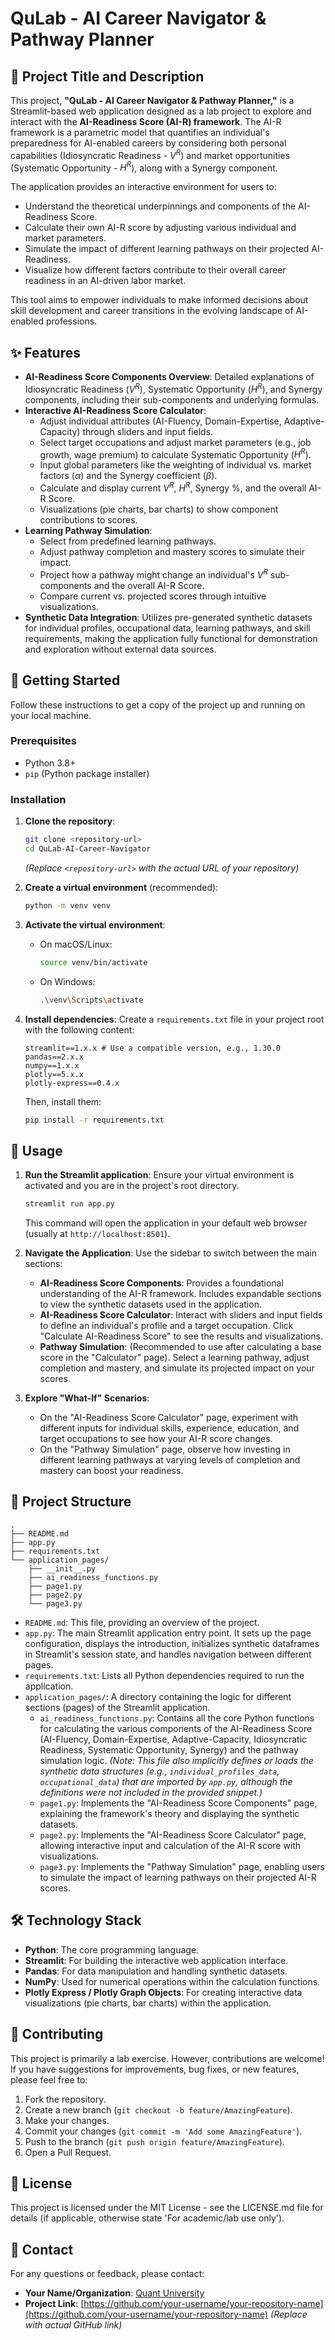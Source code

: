 # QuLab - AI Career Navigator & Pathway Planner

## 🚀 Project Title and Description

This project, **"QuLab - AI Career Navigator & Pathway Planner,"** is a Streamlit-based web application designed as a lab project to explore and interact with the **AI-Readiness Score (AI-R) framework**. The AI-R framework is a parametric model that quantifies an individual's preparedness for AI-enabled careers by considering both personal capabilities (Idiosyncratic Readiness - $V^R$) and market opportunities (Systematic Opportunity - $H^R$), along with a Synergy component.

The application provides an interactive environment for users to:
*   Understand the theoretical underpinnings and components of the AI-Readiness Score.
*   Calculate their own AI-R score by adjusting various individual and market parameters.
*   Simulate the impact of different learning pathways on their projected AI-Readiness.
*   Visualize how different factors contribute to their overall career readiness in an AI-driven labor market.

This tool aims to empower individuals to make informed decisions about skill development and career transitions in the evolving landscape of AI-enabled professions.

## ✨ Features

*   **AI-Readiness Score Components Overview**: Detailed explanations of Idiosyncratic Readiness ($V^R$), Systematic Opportunity ($H^R$), and Synergy components, including their sub-components and underlying formulas.
*   **Interactive AI-Readiness Score Calculator**:
    *   Adjust individual attributes (AI-Fluency, Domain-Expertise, Adaptive-Capacity) through sliders and input fields.
    *   Select target occupations and adjust market parameters (e.g., job growth, wage premium) to calculate Systematic Opportunity ($H^R$).
    *   Input global parameters like the weighting of individual vs. market factors ($\alpha$) and the Synergy coefficient ($\beta$).
    *   Calculate and display current $V^R$, $H^R$, Synergy %, and the overall AI-R Score.
    *   Visualizations (pie charts, bar charts) to show component contributions to scores.
*   **Learning Pathway Simulation**:
    *   Select from predefined learning pathways.
    *   Adjust pathway completion and mastery scores to simulate their impact.
    *   Project how a pathway might change an individual's $V^R$ sub-components and the overall AI-R Score.
    *   Compare current vs. projected scores through intuitive visualizations.
*   **Synthetic Data Integration**: Utilizes pre-generated synthetic datasets for individual profiles, occupational data, learning pathways, and skill requirements, making the application fully functional for demonstration and exploration without external data sources.

## 🚀 Getting Started

Follow these instructions to get a copy of the project up and running on your local machine.

### Prerequisites

*   Python 3.8+
*   `pip` (Python package installer)

### Installation

1.  **Clone the repository**:
    ```bash
    git clone <repository-url>
    cd QuLab-AI-Career-Navigator
    ```
    *(Replace `<repository-url>` with the actual URL of your repository)*

2.  **Create a virtual environment** (recommended):
    ```bash
    python -m venv venv
    ```

3.  **Activate the virtual environment**:
    *   On macOS/Linux:
        ```bash
        source venv/bin/activate
        ```
    *   On Windows:
        ```bash
        .\venv\Scripts\activate
        ```

4.  **Install dependencies**:
    Create a `requirements.txt` file in your project root with the following content:
    ```
    streamlit==1.x.x # Use a compatible version, e.g., 1.30.0
    pandas==2.x.x
    numpy==1.x.x
    plotly==5.x.x
    plotly-express==0.4.x
    ```
    Then, install them:
    ```bash
    pip install -r requirements.txt
    ```

## 🏃 Usage

1.  **Run the Streamlit application**:
    Ensure your virtual environment is activated and you are in the project's root directory.
    ```bash
    streamlit run app.py
    ```
    This command will open the application in your default web browser (usually at `http://localhost:8501`).

2.  **Navigate the Application**:
    Use the sidebar to switch between the main sections:
    *   **AI-Readiness Score Components**: Provides a foundational understanding of the AI-R framework. Includes expandable sections to view the synthetic datasets used in the application.
    *   **AI-Readiness Score Calculator**: Interact with sliders and input fields to define an individual's profile and a target occupation. Click "Calculate AI-Readiness Score" to see the results and visualizations.
    *   **Pathway Simulation**: (Recommended to use after calculating a base score in the "Calculator" page). Select a learning pathway, adjust completion and mastery, and simulate its projected impact on your scores.

3.  **Explore "What-If" Scenarios**:
    *   On the "AI-Readiness Score Calculator" page, experiment with different inputs for individual skills, experience, education, and target occupations to see how your AI-R score changes.
    *   On the "Pathway Simulation" page, observe how investing in different learning pathways at varying levels of completion and mastery can boost your readiness.

## 📁 Project Structure

```
.
├── README.md
├── app.py
├── requirements.txt
└── application_pages/
    ├── __init__.py
    ├── ai_readiness_functions.py
    ├── page1.py
    ├── page2.py
    └── page3.py
```

*   `README.md`: This file, providing an overview of the project.
*   `app.py`: The main Streamlit application entry point. It sets up the page configuration, displays the introduction, initializes synthetic dataframes in Streamlit's session state, and handles navigation between different pages.
*   `requirements.txt`: Lists all Python dependencies required to run the application.
*   `application_pages/`: A directory containing the logic for different sections (pages) of the Streamlit application.
    *   `ai_readiness_functions.py`: Contains all the core Python functions for calculating the various components of the AI-Readiness Score (AI-Fluency, Domain-Expertise, Adaptive-Capacity, Idiosyncratic Readiness, Systematic Opportunity, Synergy) and the pathway simulation logic. *(Note: This file also implicitly defines or loads the synthetic data structures (e.g., `individual_profiles_data`, `occupational_data`) that are imported by `app.py`, although the definitions were not included in the provided snippet.)*
    *   `page1.py`: Implements the "AI-Readiness Score Components" page, explaining the framework's theory and displaying the synthetic datasets.
    *   `page2.py`: Implements the "AI-Readiness Score Calculator" page, allowing interactive input and calculation of the AI-R score with visualizations.
    *   `page3.py`: Implements the "Pathway Simulation" page, enabling users to simulate the impact of learning pathways on their projected AI-R scores.

## 🛠️ Technology Stack

*   **Python**: The core programming language.
*   **Streamlit**: For building the interactive web application interface.
*   **Pandas**: For data manipulation and handling synthetic datasets.
*   **NumPy**: Used for numerical operations within the calculation functions.
*   **Plotly Express / Plotly Graph Objects**: For creating interactive data visualizations (pie charts, bar charts) within the application.

## 🤝 Contributing

This project is primarily a lab exercise. However, contributions are welcome! If you have suggestions for improvements, bug fixes, or new features, please feel free to:

1.  Fork the repository.
2.  Create a new branch (`git checkout -b feature/AmazingFeature`).
3.  Make your changes.
4.  Commit your changes (`git commit -m 'Add some AmazingFeature'`).
5.  Push to the branch (`git push origin feature/AmazingFeature`).
6.  Open a Pull Request.

## 📄 License

This project is licensed under the MIT License - see the LICENSE.md file for details (if applicable, otherwise state 'For academic/lab use only').

## 📧 Contact

For any questions or feedback, please contact:

*   **Your Name/Organization**: [Quant University](https://www.quantuniversity.com/)
*   **Project Link**: [https://github.com/your-username/your-repository-name](https://github.com/your-username/your-repository-name)
    *(Replace with actual GitHub link)*
